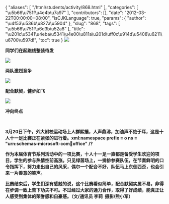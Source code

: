 {
    "aliases": [
        "/html/students/activity/868.html"
    ],
    "categories": [
        "\u5b66\u751f\u4e4b\u7a97"
    ],
    "contributors": [],
    "date": "2012-03-22T00:00:00+08:00",
    "isCJKLanguage": true,
    "params": {
        "author": "\u4f53\u536b\u827a\u5904"
    },
    "slug": "868",
    "tags": [
        "\u5b66\u751f\u6d3b\u52a8"
    ],
    "title": "\u201c\u5341\u4eba\u5341\u4e00\u811a\u201d\uff0c\u914d\u5408\u6211\u6700\u597d!",
    "toc": true
}
**![](https://cdn.tfls.online/mirror/full/539bfee487790277d05d21fc2849b21440d56d6a.jpg)**

**同学们在起跑线整装待发**

**![](https://cdn.tfls.online/mirror/full/fd95c94271ecc06f387072832d9be3c946b27659.jpg)**

**两队激烈竞争**

**![](https://cdn.tfls.online/mirror/full/163ff2737e2ec89b30430d66e20a86d3b7846401.jpg)**

**配合默契，健步如飞**

**![](https://cdn.tfls.online/mirror/full/6cba8a9bd4460b42e039ba313707f1d878fd8911.jpg)**

**冲向终点**

 

**3月20日下午，外大附校运动场上人群熙攘，人声鼎沸，加油声不绝于耳，这是十人十一足比赛正在紧张的进行着。xml:namespace prefix = o ns = "urn:schemas-microsoft-com:office:office" /?**

**作为本届体育节系列活动中的一项比赛，十人十一足一直都是备受学生欢迎的项目，学生的参与热情空前高涨。只见绿茵场上，一排排参赛队伍，在节奏鲜明的口令指挥下，努力走出自己的风采，偶尔一个配合不好，队伍马上东倒西歪，也会引来一片善意的笑声。**

**比赛结束后，学生们深有感触的说，这个比赛看似简单，配合默契实属不易，非得在步调一致上苦下功夫不可。不过经过大家的通力合作，取得了好成绩，能真正让人感受到集体的荣誉感和自豪感。（文/通讯员 李莉  摄影/熊小军）**

